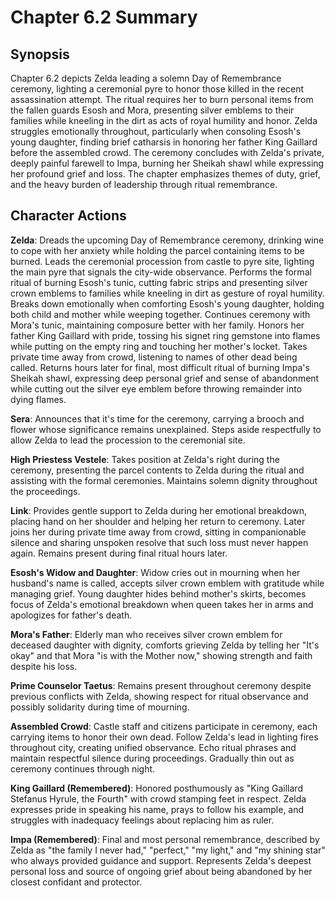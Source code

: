 # Chapter 6.2 Summary

## Synopsis

Chapter 6.2 depicts Zelda leading a solemn Day of Remembrance ceremony, lighting a ceremonial pyre to honor those killed in the recent assassination attempt. The ritual requires her to burn personal items from the fallen guards Esosh and Mora, presenting silver emblems to their families while kneeling in the dirt as acts of royal humility and honor. Zelda struggles emotionally throughout, particularly when consoling Esosh's young daughter, finding brief catharsis in honoring her father King Gaillard before the assembled crowd. The ceremony concludes with Zelda's private, deeply painful farewell to Impa, burning her Sheikah shawl while expressing her profound grief and loss. The chapter emphasizes themes of duty, grief, and the heavy burden of leadership through ritual remembrance.

## Character Actions

**Zelda**: Dreads the upcoming Day of Remembrance ceremony, drinking wine to cope with her anxiety while holding the parcel containing items to be burned. Leads the ceremonial procession from castle to pyre site, lighting the main pyre that signals the city-wide observance. Performs the formal ritual of burning Esosh's tunic, cutting fabric strips and presenting silver crown emblems to families while kneeling in dirt as gesture of royal humility. Breaks down emotionally when comforting Esosh's young daughter, holding both child and mother while weeping together. Continues ceremony with Mora's tunic, maintaining composure better with her family. Honors her father King Gaillard with pride, tossing his signet ring gemstone into flames while putting on the empty ring and touching her mother's locket. Takes private time away from crowd, listening to names of other dead being called. Returns hours later for final, most difficult ritual of burning Impa's Sheikah shawl, expressing deep personal grief and sense of abandonment while cutting out the silver eye emblem before throwing remainder into dying flames.

**Sera**: Announces that it's time for the ceremony, carrying a brooch and flower whose significance remains unexplained. Steps aside respectfully to allow Zelda to lead the procession to the ceremonial site.

**High Priestess Vestele**: Takes position at Zelda's right during the ceremony, presenting the parcel contents to Zelda during the ritual and assisting with the formal ceremonies. Maintains solemn dignity throughout the proceedings.

**Link**: Provides gentle support to Zelda during her emotional breakdown, placing hand on her shoulder and helping her return to ceremony. Later joins her during private time away from crowd, sitting in companionable silence and sharing unspoken resolve that such loss must never happen again. Remains present during final ritual hours later.

**Esosh's Widow and Daughter**: Widow cries out in mourning when her husband's name is called, accepts silver crown emblem with gratitude while managing grief. Young daughter hides behind mother's skirts, becomes focus of Zelda's emotional breakdown when queen takes her in arms and apologizes for father's death.

**Mora's Father**: Elderly man who receives silver crown emblem for deceased daughter with dignity, comforts grieving Zelda by telling her "It's okay" and that Mora "is with the Mother now," showing strength and faith despite his loss.

**Prime Counselor Taetus**: Remains present throughout ceremony despite previous conflicts with Zelda, showing respect for ritual observance and possibly solidarity during time of mourning.

**Assembled Crowd**: Castle staff and citizens participate in ceremony, each carrying items to honor their own dead. Follow Zelda's lead in lighting fires throughout city, creating unified observance. Echo ritual phrases and maintain respectful silence during proceedings. Gradually thin out as ceremony continues through night.

**King Gaillard (Remembered)**: Honored posthumously as "King Gaillard Stefanus Hyrule, the Fourth" with crowd stamping feet in respect. Zelda expresses pride in speaking his name, prays to follow his example, and struggles with inadequacy feelings about replacing him as ruler.

**Impa (Remembered)**: Final and most personal remembrance, described by Zelda as "the family I never had," "perfect," "my light," and "my shining star" who always provided guidance and support. Represents Zelda's deepest personal loss and source of ongoing grief about being abandoned by her closest confidant and protector.
